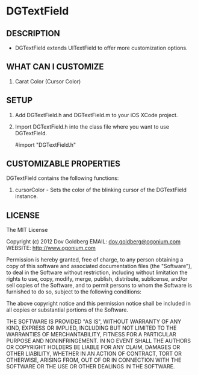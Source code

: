 DGTextField
===================


## DESCRIPTION ##

* DGTextField extends UITextField to offer more customization options.

## WHAT CAN I CUSTOMIZE ##

1. Carat Color (Cursor Color)  

## SETUP ##

1. Add DGTextField.h and DGTextField.m to your iOS XCode project.
2. Import DGTextField.h into the class file where you want to use DGTextField.

    #import "DGTextField.h"


## CUSTOMIZABLE PROPERTIES ##

DGTextField contains the following functions:

1. cursorColor - Sets the color of the blinking cursor of the DGTextField instance.


## LICENSE ##

The MIT License

Copyright (c) 2012 Dov Goldberg
EMAIL: dov.goldberg@ogonium.com   
WEBSITE: http://www.ogonium.com

Permission is hereby granted, free of charge, to any person obtaining a copy of this software and associated documentation files (the "Software"), to deal in the Software without restriction, including without limitation the rights to use, copy, modify, merge, publish, distribute, sublicense, and/or sell copies of the Software, and to permit persons to whom the Software is furnished to do so, subject to the following conditions:

The above copyright notice and this permission notice shall be included in all copies or substantial portions of the Software.

THE SOFTWARE IS PROVIDED "AS IS", WITHOUT WARRANTY OF ANY KIND, EXPRESS OR IMPLIED, INCLUDING BUT NOT LIMITED TO THE WARRANTIES OF MERCHANTABILITY, FITNESS FOR A PARTICULAR PURPOSE AND NONINFRINGEMENT. IN NO EVENT SHALL THE AUTHORS OR COPYRIGHT HOLDERS BE LIABLE FOR ANY CLAIM, DAMAGES OR OTHER LIABILITY, WHETHER IN AN ACTION OF CONTRACT, TORT OR OTHERWISE, ARISING FROM, OUT OF OR IN CONNECTION WITH THE SOFTWARE OR THE USE OR OTHER DEALINGS IN THE SOFTWARE.
